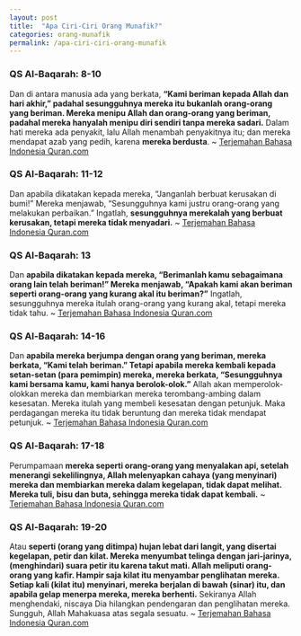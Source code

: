 ```yaml
---
layout: post
title:  "Apa Ciri-Ciri Orang Munafik?"
categories: orang-munafik
permalink: /apa-ciri-ciri-orang-munafik
---
```


### QS Al-Baqarah: 8-10

Dan di antara manusia ada yang berkata, **“Kami beriman kepada Allah dan hari akhir,” padahal sesungguhnya mereka itu bukanlah orang-orang yang beriman. Mereka menipu Allah dan orang-orang yang beriman, padahal mereka hanyalah menipu diri sendiri tanpa mereka sadari.** Dalam hati mereka ada penyakit, lalu Allah menambah penyakitnya itu; dan mereka mendapat azab yang pedih, karena **mereka berdusta**. ~ [Terjemahan Bahasa Indonesia Quran.com](https://quran.com/2/8-9?translations=33)

### QS Al-Baqarah: 11-12

Dan apabila dikatakan kepada mereka, “Janganlah berbuat kerusakan di bumi!” Mereka menjawab, “Sesungguhnya kami justru orang-orang yang melakukan perbaikan.” Ingatlah, **sesungguhnya merekalah yang berbuat kerusakan, tetapi mereka tidak menyadari.** ~ [Terjemahan Bahasa Indonesia Quran.com](https://quran.com/2/11-12?translations=33)

### QS Al-Baqarah: 13

Dan **apabila dikatakan kepada mereka, “Berimanlah kamu sebagaimana orang lain telah beriman!” Mereka menjawab, “Apakah kami akan beriman seperti orang-orang yang kurang akal itu beriman?”** Ingatlah, sesungguhnya mereka itulah orang-orang yang kurang akal, tetapi mereka tidak tahu. ~ [Terjemahan Bahasa Indonesia Quran.com](https://quran.com/2/13?translations=33)

### QS Al-Baqarah: 14-16

Dan **apabila mereka berjumpa dengan orang yang beriman, mereka berkata, “Kami telah beriman.” Tetapi apabila mereka kembali kepada setan-setan (para pemimpin) mereka, mereka berkata, “Sesungguhnya kami bersama kamu, kami hanya berolok-olok.”** Allah akan memperolok-olokkan mereka dan membiarkan mereka terombang-ambing dalam kesesatan. Mereka itulah yang membeli kesesatan dengan petunjuk. Maka perdagangan mereka itu tidak beruntung dan mereka tidak mendapat petunjuk. ~ [Terjemahan Bahasa Indonesia Quran.com](https://quran.com/2/14-16?translations=33)


### QS Al-Baqarah: 17-18

Perumpamaan **mereka seperti orang-orang yang menyalakan api, setelah menerangi sekelilingnya, Allah melenyapkan cahaya (yang menyinari) mereka dan membiarkan mereka dalam kegelapan, tidak dapat melihat. Mereka tuli, bisu dan buta, sehingga mereka tidak dapat kembali.** ~ [Terjemahan Bahasa Indonesia Quran.com](https://quran.com/2/17-18?translations=33)

### QS Al-Baqarah: 19-20

Atau **seperti (orang yang ditimpa) hujan lebat dari langit, yang disertai kegelapan, petir dan kilat. Mereka menyumbat telinga dengan jari-jarinya, (menghindari) suara petir itu karena takut mati. Allah meliputi orang-orang yang kafir. Hampir saja kilat itu menyambar penglihatan mereka. Setiap kali (kilat itu) menyinari, mereka berjalan di bawah (sinar) itu, dan apabila gelap menerpa mereka, mereka berhenti.** Sekiranya Allah menghendaki, niscaya Dia hilangkan pendengaran dan penglihatan mereka. Sungguh, Allah Mahakuasa atas segala sesuatu. ~ [Terjemahan Bahasa Indonesia Quran.com](https://quran.com/2/19-20?translations=33)
